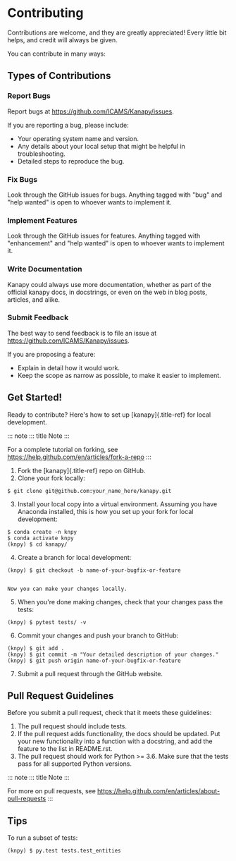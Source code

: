 # Contributing

Contributions are welcome, and they are greatly appreciated! Every
little bit helps, and credit will always be given.

You can contribute in many ways:

## Types of Contributions

### Report Bugs

Report bugs at <https://github.com/ICAMS/Kanapy/issues>.

If you are reporting a bug, please include:

-   Your operating system name and version.
-   Any details about your local setup that might be helpful in
    troubleshooting.
-   Detailed steps to reproduce the bug.

### Fix Bugs

Look through the GitHub issues for bugs. Anything tagged with \"bug\"
and \"help wanted\" is open to whoever wants to implement it.

### Implement Features

Look through the GitHub issues for features. Anything tagged with
\"enhancement\" and \"help wanted\" is open to whoever wants to
implement it.

### Write Documentation

Kanapy could always use more documentation, whether as part of the
official kanapy docs, in docstrings, or even on the web in blog posts,
articles, and alike.

### Submit Feedback

The best way to send feedback is to file an issue at
<https://github.com/ICAMS/Kanapy/issues>.

If you are proposing a feature:

-   Explain in detail how it would work.
-   Keep the scope as narrow as possible, to make it easier to
    implement.

## Get Started!

Ready to contribute? Here\'s how to set up [kanapy]{.title-ref} for
local development.

::: note
::: title
Note
:::

For a complete tutorial on forking, see
<https://help.github.com/en/articles/fork-a-repo>
:::

1.  Fork the [kanapy]{.title-ref} repo on GitHub.
2.  Clone your fork locally:

``` console
$ git clone git@github.com:your_name_here/kanapy.git
```

3.  Install your local copy into a virtual environment. Assuming you
    have Anaconda installed, this is how you set up your fork for local
    development:

``` console
$ conda create -n knpy
$ conda activate knpy
(knpy) $ cd kanapy/
```

4.  Create a branch for local development:

``` console
(knpy) $ git checkout -b name-of-your-bugfix-or-feature


Now you can make your changes locally.
```

5.  When you're done making changes, check that your changes pass the
    tests:

``` console
(knpy) $ pytest tests/ -v
```

6.  Commit your changes and push your branch to GitHub:

``` console
(knpy) $ git add .
(knpy) $ git commit -m "Your detailed description of your changes."
(knpy) $ git push origin name-of-your-bugfix-or-feature
```

7.  Submit a pull request through the GitHub website.

## Pull Request Guidelines

Before you submit a pull request, check that it meets these guidelines:

1.  The pull request should include tests.
2.  If the pull request adds functionality, the docs should be updated.
    Put your new functionality into a function with a docstring, and add
    the feature to the list in README.rst.
3.  The pull request should work for Python >= 3.6. Make sure that the
    tests pass for all supported Python versions.

::: note
::: title
Note
:::

For more on pull requests, see
<https://help.github.com/en/articles/about-pull-requests>
:::

## Tips

To run a subset of tests:

``` console
(knpy) $ py.test tests.test_entities
```
